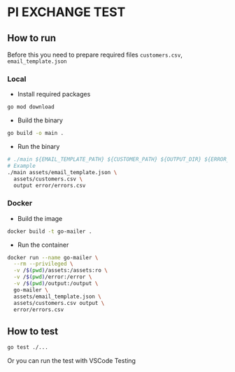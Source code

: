 # PI EXCHANGE TEST

## How to run
Before this you need to prepare required files `customers.csv`, `email_template.json`

### Local

* Install required packages
```sh
go mod download
```

* Build the binary
```sh
go build -o main .
```

* Run the binary
```sh
# ./main ${EMAIL_TEMPLATE_PATH} ${CUSTOMER_PATH} ${OUTPUT_DIR} ${ERROR_PATH}
# Example
./main assets/email_template.json \
  assets/customers.csv \
  output error/errors.csv
```

### Docker

* Build the image
```sh
docker build -t go-mailer .
```

* Run the container
```sh
docker run --name go-mailer \
  --rm --privileged \
  -v /$(pwd)/assets:/assets:ro \
  -v /$(pwd)/error:/error \
  -v /$(pwd)/output:/output \
  go-mailer \
  assets/email_template.json \
  assets/customers.csv output \
  error/errors.csv
```

## How to test

```sh
go test ./...
```

Or you can run the test with VSCode Testing

